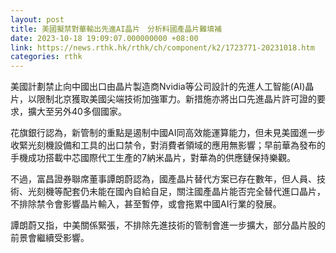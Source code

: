 ```yaml
---
layout: post
title: 美國擬禁對華輸出先進AI晶片　分析料國產晶片難填補
date: 2023-10-18 19:09:07.000000000 +08:00
link: https://news.rthk.hk/rthk/ch/component/k2/1723771-20231018.htm
categories: rthk
---
```


美國計劃禁止向中國出口由晶片製造商Nvidia等公司設計的先進人工智能(AI)晶片，以限制北京獲取美國尖端技術加強軍力。新措施亦將出口先進晶片許可證的要求，擴大至另外40多個國家。

花旗銀行認為，新管制的重點是遏制中國AI同高效能運算能力，但未見美國進一步收緊光刻機設備和工具的出口禁令，對消費者領域的應用無影響；早前華為發布的手機成功搭載中芯國際代工生產的7納米晶片，對華為的供應鏈保持樂觀。

不過，富昌證券聯席董事譚朗蔚認為，國產晶片替代方案已存在數年，但人員、技術、光刻機等配套仍未能在國內自給自足，關注國產晶片能否完全替代進口晶片，不排除禁令會影響晶片輸入，甚至暫停，或會拖累中國AI行業的發展。

譚朗蔚又指，中美關係緊張，不排除先進技術的管制會進一步擴大，部分晶片股的前景會繼續受影響。
